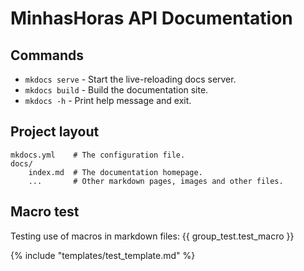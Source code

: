 # MinhasHoras API Documentation

## Commands

* `mkdocs serve` - Start the live-reloading docs server.
* `mkdocs build` - Build the documentation site.
* `mkdocs -h` - Print help message and exit.

## Project layout

    mkdocs.yml    # The configuration file.
    docs/
        index.md  # The documentation homepage.
        ...       # Other markdown pages, images and other files.


## Macro test
Testing use of macros in markdown files:
{{ group_test.test_macro }}

{% include "templates/test_template.md" %}